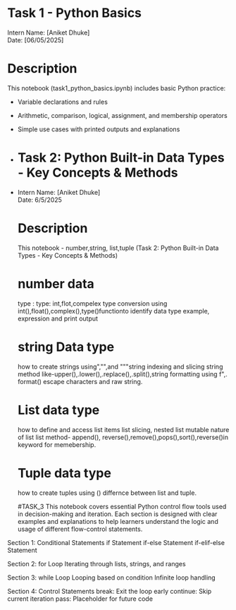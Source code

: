 # Task 1 - Python Basics

Intern Name: [Aniket Dhuke]  
Date: [06/05/2025]

# Description

This notebook (task1_python_basics.ipynb) includes basic Python practice:
- Variable declarations and rules
- Arithmetic, comparison, logical, assignment, and membership operators
- Simple use cases with printed outputs and explanations

- # Task 2: Python Built-in Data Types - Key Concepts & Methods
- Intern Name: [Aniket Dhuke]  
  Date: 6/5/2025

  # Description
   This notebook - number,string, list,tuple (Task 2: Python Built-in Data Types - Key Concepts & Methods)

  # number data
  type : type: int,flot,compelex type conversion using
  int(),float(),complex(),type()functionto identify data type example, expression and print output
  # string Data type
  how to create strings using","",and """string indexing and slicing string method like-upper(),.lower(),.replace(),.split(),string formatting using f",. format()
  escape characters and raw string.
  # List data type
  how to define and access list items list slicing, nested list mutable nature of list
  list method- append(), reverse(),remove(),pops(),sort(),reverse()in keyword for memebership.
  # Tuple data type
  how to create tuples using () differnce between list and tuple.

  #TASK_3
  This notebook covers essential Python control flow tools used in decision-making and iteration. Each section is designed with clear examples and explanations to help learners understand the logic and usage of different flow-control statements.

Section 1: Conditional Statements if Statement if-else Statement if-elif-else Statement

Section 2: for Loop Iterating through lists, strings, and ranges

Section 3: while Loop Looping based on condition Infinite loop handling

Section 4: Control Statements break: Exit the loop early continue: Skip current iteration pass: Placeholder for future code
